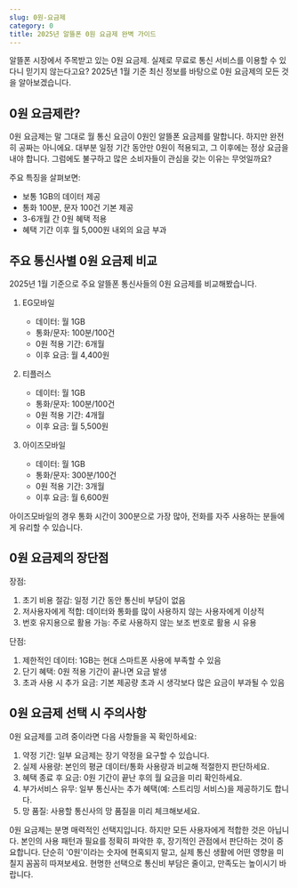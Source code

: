 ```yaml
---
slug: 0원-요금제
category: 0
title: 2025년 알뜰폰 0원 요금제 완벽 가이드
---
```


알뜰폰 시장에서 주목받고 있는 0원 요금제. 실제로 무료로 통신 서비스를 이용할 수 있다니 믿기지 않는다고요? 2025년 1월 기준 최신 정보를 바탕으로 0원 요금제의 모든 것을 알아보겠습니다.

## 0원 요금제란?

0원 요금제는 말 그대로 월 통신 요금이 0원인 알뜰폰 요금제를 말합니다. 하지만 완전히 공짜는 아니에요. 대부분 일정 기간 동안만 0원이 적용되고, 그 이후에는 정상 요금을 내야 합니다. 그럼에도 불구하고 많은 소비자들이 관심을 갖는 이유는 무엇일까요?

주요 특징을 살펴보면:

- 보통 1GB의 데이터 제공
- 통화 100분, 문자 100건 기본 제공
- 3-6개월 간 0원 혜택 적용
- 혜택 기간 이후 월 5,000원 내외의 요금 부과

## 주요 통신사별 0원 요금제 비교

2025년 1월 기준으로 주요 알뜰폰 통신사들의 0원 요금제를 비교해봤습니다.

1. EG모바일

   - 데이터: 월 1GB
   - 통화/문자: 100분/100건
   - 0원 적용 기간: 6개월
   - 이후 요금: 월 4,400원

2. 티플러스

   - 데이터: 월 1GB
   - 통화/문자: 100분/100건
   - 0원 적용 기간: 4개월
   - 이후 요금: 월 5,500원

3. 아이즈모바일
   - 데이터: 월 1GB
   - 통화/문자: 300분/100건
   - 0원 적용 기간: 3개월
   - 이후 요금: 월 6,600원

아이즈모바일의 경우 통화 시간이 300분으로 가장 많아, 전화를 자주 사용하는 분들에게 유리할 수 있습니다.

## 0원 요금제의 장단점

장점:

1. 초기 비용 절감: 일정 기간 동안 통신비 부담이 없음
2. 저사용자에게 적합: 데이터와 통화를 많이 사용하지 않는 사용자에게 이상적
3. 번호 유지용으로 활용 가능: 주로 사용하지 않는 보조 번호로 활용 시 유용

단점:

1. 제한적인 데이터: 1GB는 현대 스마트폰 사용에 부족할 수 있음
2. 단기 혜택: 0원 적용 기간이 끝나면 요금 발생
3. 초과 사용 시 추가 요금: 기본 제공량 초과 시 생각보다 많은 요금이 부과될 수 있음

## 0원 요금제 선택 시 주의사항

0원 요금제를 고려 중이라면 다음 사항들을 꼭 확인하세요:

1. 약정 기간: 일부 요금제는 장기 약정을 요구할 수 있습니다.
2. 실제 사용량: 본인의 평균 데이터/통화 사용량과 비교해 적절한지 판단하세요.
3. 혜택 종료 후 요금: 0원 기간이 끝난 후의 월 요금을 미리 확인하세요.
4. 부가서비스 유무: 일부 통신사는 추가 혜택(예: 스트리밍 서비스)을 제공하기도 합니다.
5. 망 품질: 사용할 통신사의 망 품질을 미리 체크해보세요.

0원 요금제는 분명 매력적인 선택지입니다. 하지만 모든 사용자에게 적합한 것은 아닙니다. 본인의 사용 패턴과 필요를 정확히 파악한 후, 장기적인 관점에서 판단하는 것이 중요합니다. 단순히 '0원'이라는 숫자에 현혹되지 말고, 실제 통신 생활에 어떤 영향을 미칠지 꼼꼼히 따져보세요. 현명한 선택으로 통신비 부담은 줄이고, 만족도는 높이시기 바랍니다.